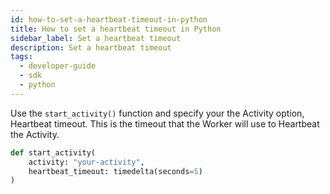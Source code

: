 ```yaml
---
id: how-to-set-a-heartbeat-timeout-in-python
title: How to set a heartbeat timeout in Python
sidebar_label: Set a heartbeat timeout
description: Set a heartbeat timeout
tags:
  - developer-guide
  - sdk
  - python
---
```


Use the `start_activity()` function and specify your the Activity option, Heartbeat timeout.
This is the timeout that the Worker will use to Heartbeat the Activity.

```python
def start_activity(
    activity: "your-activity",
    heartbeat_timeout: timedelta(seconds=5)
)
```
